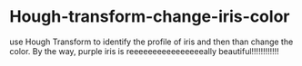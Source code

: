 # Hough-transform-change-iris-color
use Hough Transform to identify the profile of iris and then than change the color. By the way, purple iris is reeeeeeeeeeeeeeeeally beautiful!!!!!!!!!!!!
